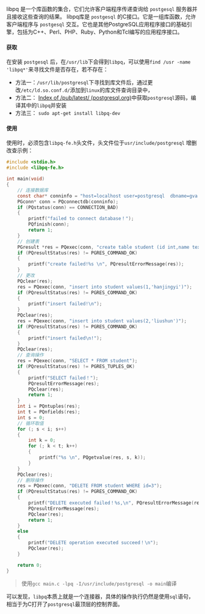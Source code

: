 libpq 是一个库函数的集合，它们允许客户端程序传递查询给 `postgesql` 服务器并且接收这些查询的结果。
libpq库是 `postgesql` 的C接口。它是一组库函数，允许客户端程序与 `postgesql` 交互。它也是其他PostgreSQL应用程序接口的基础引擎，包括为C++、Perl、PHP、Ruby、Python和Tcl编写的应用程序接口。

#### 获取
在安装 `postgesql` 后，在`/usr/lib`下会得到`libpq`，可以使用`find /usr -name 'libpq*'`来寻找文件是否存在，若不存在：
- 方法一：`/usr/lib/postgresql`下寻找到库文件后，通过更改`/etc/ld.so.conf.d/`添加到`linux`的库文件查询目录中，
- 方法二： [Index of /pub/latest/ (postgresql.org)](https://ftp.postgresql.org/pub/latest/)中获取`postgresql`源码，编译其中的`libpq`并安装
- 方法三： `sudo apt-get install libpq-dev`

#### 使用
使用时，必须包含`libpq-fe.h`头文件，头文件位于`usr/include/postgresql`
增删改查示例：

```c
#include <stdio.h>
#include <libpq-fe.h>

int main(void)
{
    // 连接数据库
    const char* conninfo = "host=localhost user=postgresql  dbname=gva  password=1";
    PGconn* conn = PQconnectdb(conninfo);
    if (PQstatus(conn) == CONNECTION_BAD)
    {
        printf("failed to connect database！");
        PQfinish(conn);
        return 1;
    }
    // 创建表
    PGresult *res = PQexec(conn, "create table student (id int,name text)");
    if (PQresultStatus(res) != PGRES_COMMAND_OK)
    {
        printf("create failed!%s \n", PQresultErrorMessage(res));
    }
    // 更改
    PQclear(res);
    res = PQexec(conn, "insert into student values(1,'hanjingyi')");
    if (PQresultStatus(res) != PGRES_COMMAND_OK)
    {
        printf("insert failed!\n");
    }
    PQclear(res);
    res = PQexec(conn, "insert into student values(2,'liushun')");
    if (PQresultStatus(res) != PGRES_COMMAND_OK)
    {
        printf("insert failed\n!");
    }
    PQclear(res);
    // 查询操作
    res = PQexec(conn, "SELECT * FROM student");
    if (PQresultStatus(res) != PGRES_TUPLES_OK)
    {
        printf("SELECT failed！");
        PQresultErrorMessage(res);
        PQclear(res);
        return 1;
    }
    int i = PQntuples(res);
    int t = PQnfields(res);
    int s = 0;
    // 循环取值
    for (; s < i; s++)
    {
        int k = 0;
        for (; k < t; k++)
        {
            printf("%s \n", PQgetvalue(res, s, k));
        }
    }
    PQclear(res);
    // 删除操作
    res = PQexec(conn, "DELETE FROM student WHERE id=3");
    if (PQresultStatus(res) != PGRES_COMMAND_OK)
    {
        printf("DELETE executed failed！%s,\n", PQresultErrorMessage(res));
        PQresultErrorMessage(res);
        PQclear(res);
        return 1;
    }
    else
    {
        printf("DELETE operation executed succeed！\n");
        PQclear(res);
    }

    return 0;
}

```

> 使用`gcc main.c -lpq -I/usr/include/postgresql -o main`编译

可以发现，`libpq`本质上就是一个连接器，具体的操作执行仍然是使用`sql`语句，相当于为C打开了`postgresql`最顶层的控制界面。

